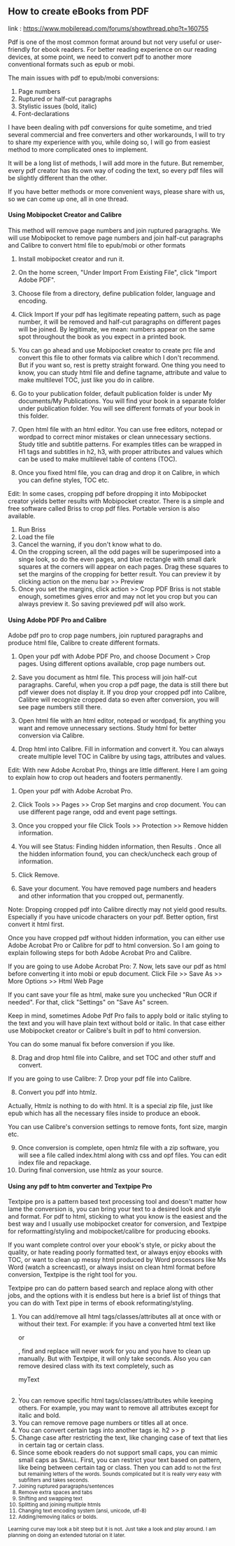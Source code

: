 ## How to create eBooks from PDF 

link : https://www.mobileread.com/forums/showthread.php?t=160755

Pdf is one of the most common format around but not very useful or user-friendly for ebook readers. For better reading experience on our reading devices, at some point, we need to convert pdf to another more conventional formats such as epub or mobi. 

The main issues with pdf to epub/mobi conversions:
1. Page numbers
2. Ruptured or half-cut paragraphs
3. Stylistic issues (bold, italic)
4. Font-declarations


I have been dealing with pdf conversions for quite sometime, and tried several commercial and free converters and other workarounds, I will to try to share my experience with you, while doing so, I will go from easiest method to more complicated ones to implement.

It will be a long list of methods, I will add more in the future. But remember, every pdf creator has its own way of coding the text, so every pdf files will be slightly different than the other.

If you have better methods or more convenient ways, please share with us, so we can come up one, all in one thread.



#### Using Mobipocket Creator and Calibre

This method will remove page numbers and join ruptured paragraphs. We will use Mobipocket to remove page numbers and join half-cut paragraphs and Calibre to convert html file to epub/mobi or other formats

1. Install mobipocket creator and run it. 

2. On the home screen, "Under Import From Existing File", click "Import Adobe PDF".

3. Choose file from a directory, define publication folder, language and encoding.

4. Click Import
  If your pdf has legitimate repeating pattern, such as page number, it will be removed and half-cut paragraphs on different pages will be joined. By legitimate, we mean: numbers appear on the same spot throughout the book as you expect in a printed book.

5. You can go ahead and use Mobipocket creator to create prc file and convert this file to other formats via calibre which I don't recommend. But if you want so, rest is pretty straight forward. One thing you need to know, you can study html file and define tagname, attribute and value to make multilevel TOC, just like you do in calibre. 

6. Go to your publication folder, default publication folder is under My documents/My Publications. You will find your book in a separate folder under publication folder. You will see different formats of your book in this folder. 

7. Open html file with an html editor. You can use free editors, notepad or wordpad to correct minor mistakes or clean unnecessary sections. Study title and subtitle patterns. For examples titles can be wrapped in H1 tags and subtitles in h2, h3, with proper attributes and values which can be used to make multilevel table of contens (TOC).

8. Once you fixed html file, you can drag and drop it on Calibre, in which you can define styles, TOC etc.

Edit: 
In some cases, cropping pdf before dropping it into Mobipocket creator yields better results with Mobipocket creator. There is a simple and free software called Briss to crop pdf files. Portable version is also available.
1. Run Briss
2. Load the file
3. Cancel the warning, if you don't know what to do.
4. On the cropping screen, all the odd pages will be superimposed into a singe look, so do the even pages, and blue rectangle with small dark squares at the corners will appear on each pages. Drag these squares to set the margins of the cropping for better result. You can preview it by clicking action on the menu bar >> Preview
5. Once you set the margins, click action >> Crop PDF
  Briss is not stable enough, sometimes gives error and may not let you crop but you can always preview it. So saving previewed pdf will also work.

#### Using Adobe PDF Pro and Calibre

Adobe pdf pro to crop page numbers, join ruptured paragraphs and produce html file, Calibre to create different formats.

1. Open your pdf with Adobe PDF Pro, and choose Document > Crop pages. Using different options available, crop page numbers out. 

2. Save you document as html file. This process will join half-cut paragraphs. Careful, when you crop a pdf page, the data is still there but pdf viewer does not display it. If you drop your cropped pdf into Calibre, Calibre will recognize cropped data so even after conversion, you will see page numbers still there. 

3. Open html file with an html editor, notepad or wordpad, fix anything you want and remove unnecessary sections. Study html for better conversion via Calibre.

4. Drop html into Calibre. Fill in information and convert it. You can always create multiple level TOC in Calibre by using tags, attributes and values.

Edit: With new Adobe Acrobat Pro, things are little different. Here I am going to explain how to crop out headers and footers permanently. 

1. Open your pdf with Adobe Acrobat Pro.

2. Click Tools >> Pages >> Crop
  Set margins and crop document. You can use different page range, odd and event page settings. 

3. Once you cropped your file Click Tools >> Protection >> Remove hidden information. 

4. You will see Status: Finding hidden information, then Results . Once all the hidden information found, you can check/uncheck each group of information. 

5. Click Remove.

6. Save your document. You have removed page numbers and headers and other information that you cropped out, permanently. 

Note: Dropping cropped pdf into Calibre directly may not yield good results. Especially if you have unicode characters on your pdf. Better option, first convert it html first.

Once you have cropped pdf without hidden information, you can either use Adobe Acrobat Pro or Calibre for pdf to html conversion. So I am going to explain following steps for both Adobe Acrobat Pro and Calibre.

If you are going to use Adobe Acrobat Pro:
7. Now, lets save our pdf as html before converting it into mobi or epub document. Click File >> Save As >> More Options >> Html Web Page

If you cant save your file as html, make sure you unchecked "Run OCR if needed". For that, click "Settings" on "Save As" screen.

Keep in mind, sometimes Adobe Pdf Pro fails to apply bold or italic styling to the text and you will have plain text without bold or italic. In that case either use Mobipocket creator or Calibre's built in pdf to html conversion.

You can do some manual fix before conversion if you like. 

8. Drag and drop html file into Calibre, and set TOC and other stuff and convert.

If you are going to use Calibre:
7. Drop your pdf file into Calibre.

8. Convert you pdf into htmlz. 

Actually, Htmlz is nothing to do with html. It is a special zip file, just like epub which has all the necessary files inside to produce an ebook.

You can use Calibre's conversion settings to remove fonts, font size, margin etc. 

9. Once conversion is complete, open htmlz file with a zip software, you will see a file called index.html along with css and opf files. You can edit index file and repackage.
10. During final conversion, use htmlz as your source.

#### Using any pdf to htm converter and Textpipe Pro

Textpipe pro is a pattern based text processing tool and doesn't matter how lame the conversion is, you can bring your text to a desired look and style and format. For pdf to html, sticking to what you know is the easiest and the best way and I usually use mobipocket creator for conversion, and Textpipe for reformatting/styling and mobipocket/calibre for producing ebooks. 

If you want complete control over your ebook's style, or picky about the quality, or hate reading poorly formatted text, or always enjoy ebooks with TOC, or want to clean up messy html produced by Word processors like Ms Word (watch a screencast), or always insist on clean html format before conversion, Textpipe is the right tool for you.

Textpipe pro can do pattern based search and replace along with other jobs, and the options with it is endless but here is a brief list of things that you can do with Text pipe in terms of ebook reformating/styling.

1. You can add/remove all html tags/classes/attributes all at once with or without their text. For example: if you have a converted html text like <p style="..."> or <p class="..." style="...">, find and replace will never work for you and you have to clean up manually. But with Textpipe, it will only take seconds. Also you can remove desired class with its text completely, such as <p class="myclass"> myText </p>.
2. You can remove specific html tags/classes/attributes while keeping others. For example, you may want to remove all attributes except for italic and bold.
3. You can remove remove page numbers or titles all at once.
4. You can convert certain tags into another tags ie. h2 >> p
5. Change case after restricting the text, like changing case of text that lies in certain tag or certain class.
6. Since some ebook readers do not support small caps, you can mimic small caps as S<small>MALL</small>. First, you can restrict your text based on pattern, like being between certain tag or class. Then you can add <small> to not the first but remaining letters of the words. Sounds complicated but it is really very easy with subfilters and takes seconds.
7. Joining ruptured paragraphs/sentences
8. Remove extra spaces and tabs
9. Shifting and swapping text
10. Splitting and joining multiple htmls
11. Changing text encoding system (ansi, unicode, utf-8)
12. Adding/removing italics or bolds.

Learning curve may look a bit steep but it is not. Just take a look and play around. I am planning on doing an extended tutorial on it later.